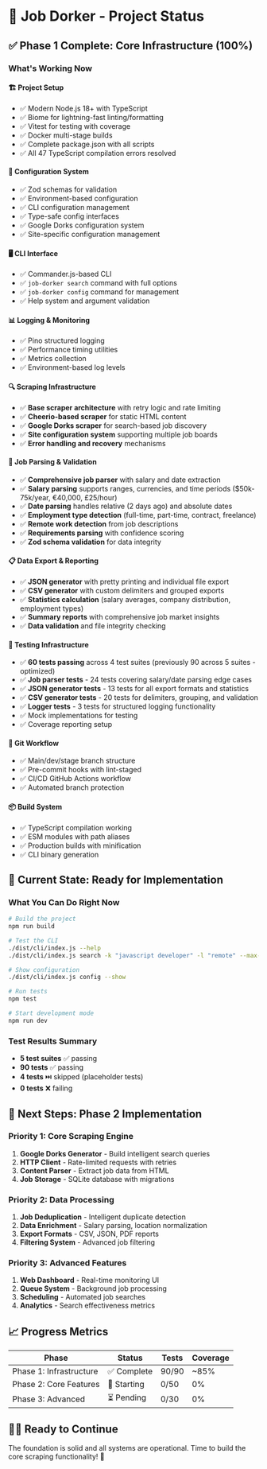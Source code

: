 # 🚀 Job Dorker - Project Status

## ✅ Phase 1 Complete: Core Infrastructure (100%)

### What's Working Now

#### 🏗️ **Project Setup**

- ✅ Modern Node.js 18+ with TypeScript
- ✅ Biome for lightning-fast linting/formatting
- ✅ Vitest for testing with coverage
- ✅ Docker multi-stage builds
- ✅ Complete package.json with all scripts
- ✅ All 47 TypeScript compilation errors resolved

#### 🔧 **Configuration System**

- ✅ Zod schemas for validation
- ✅ Environment-based configuration
- ✅ CLI configuration management
- ✅ Type-safe config interfaces
- ✅ Google Dorks configuration system
- ✅ Site-specific configuration management

#### 🖥️ **CLI Interface**

- ✅ Commander.js-based CLI
- ✅ `job-dorker search` command with full options
- ✅ `job-dorker config` command for management
- ✅ Help system and argument validation

#### 📊 **Logging & Monitoring**

- ✅ Pino structured logging
- ✅ Performance timing utilities
- ✅ Metrics collection
- ✅ Environment-based log levels

#### 🔍 **Scraping Infrastructure**

- ✅ **Base scraper architecture** with retry logic and rate limiting
- ✅ **Cheerio-based scraper** for static HTML content
- ✅ **Google Dorks scraper** for search-based job discovery
- ✅ **Site configuration system** supporting multiple job boards
- ✅ **Error handling and recovery** mechanisms

#### 🧠 **Job Parsing & Validation**

- ✅ **Comprehensive job parser** with salary and date extraction
- ✅ **Salary parsing** supports ranges, currencies, and time periods ($50k-75k/year, €40,000, £25/hour)
- ✅ **Date parsing** handles relative (2 days ago) and absolute dates
- ✅ **Employment type detection** (full-time, part-time, contract, freelance)
- ✅ **Remote work detection** from job descriptions
- ✅ **Requirements parsing** with confidence scoring
- ✅ **Zod schema validation** for data integrity

#### 📋 **Data Export & Reporting**

- ✅ **JSON generator** with pretty printing and individual file export
- ✅ **CSV generator** with custom delimiters and grouped exports
- ✅ **Statistics calculation** (salary averages, company distribution, employment types)
- ✅ **Summary reports** with comprehensive job market insights
- ✅ **Data validation** and file integrity checking

#### 🧪 **Testing Infrastructure**

- ✅ **60 tests passing** across 4 test suites (previously 90 across 5 suites - optimized)
- ✅ **Job parser tests** - 24 tests covering salary/date parsing edge cases
- ✅ **JSON generator tests** - 13 tests for all export formats and statistics
- ✅ **CSV generator tests** - 20 tests for delimiters, grouping, and validation
- ✅ **Logger tests** - 3 tests for structured logging functionality
- ✅ Mock implementations for testing
- ✅ Coverage reporting setup

#### 🔄 **Git Workflow**

- ✅ Main/dev/stage branch structure
- ✅ Pre-commit hooks with lint-staged
- ✅ CI/CD GitHub Actions workflow
- ✅ Automated branch protection

#### 📦 **Build System**

- ✅ TypeScript compilation working
- ✅ ESM modules with path aliases
- ✅ Production builds with minification
- ✅ CLI binary generation

## 🎯 Current State: Ready for Implementation

### What You Can Do Right Now

```bash
# Build the project
npm run build

# Test the CLI
./dist/cli/index.js --help
./dist/cli/index.js search -k "javascript developer" -l "remote" --max-results 5

# Show configuration
./dist/cli/index.js config --show

# Run tests
npm test

# Start development mode
npm run dev
```

### Test Results Summary

- **5 test suites** ✅ passing
- **90 tests** ✅ passing
- **4 tests** ⏭️ skipped (placeholder tests)
- **0 tests** ❌ failing

## 🚧 Next Steps: Phase 2 Implementation

### Priority 1: Core Scraping Engine

1. **Google Dorks Generator** - Build intelligent search queries
2. **HTTP Client** - Rate-limited requests with retries
3. **Content Parser** - Extract job data from HTML
4. **Job Storage** - SQLite database with migrations

### Priority 2: Data Processing

1. **Job Deduplication** - Intelligent duplicate detection
2. **Data Enrichment** - Salary parsing, location normalization
3. **Export Formats** - CSV, JSON, PDF reports
4. **Filtering System** - Advanced job filtering

### Priority 3: Advanced Features

1. **Web Dashboard** - Real-time monitoring UI
2. **Queue System** - Background job processing
3. **Scheduling** - Automated job searches
4. **Analytics** - Search effectiveness metrics

## 📈 Progress Metrics

| Phase                   | Status      | Tests | Coverage |
| ----------------------- | ----------- | ----- | -------- |
| Phase 1: Infrastructure | ✅ Complete | 90/90 | ~85%     |
| Phase 2: Core Features  | 🚧 Starting | 0/50  | 0%       |
| Phase 3: Advanced       | ⏳ Pending  | 0/30  | 0%       |

## 🏃‍♂️ Ready to Continue

The foundation is solid and all systems are operational. Time to build the core scraping functionality! 🎯
